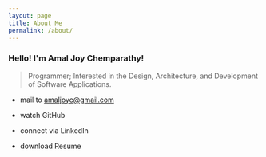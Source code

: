 ```yaml
---
layout: page
title: About Me
permalink: /about/
---
```


### Hello! I'm Amal Joy Chemparathy!

> Programmer; Interested in the Design, Architecture, and Development of Software Applications.

<div class="divider"></div>

* mail to amaljoyc@gmail.com

* watch GitHub

* connect via LinkedIn

* download Resume
